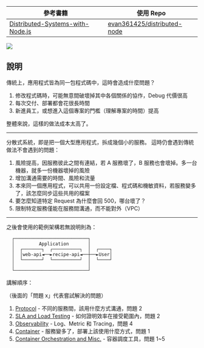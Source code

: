 | 參考書籍                           | 使用 Repo                     |
| ---------------------------------- | ----------------------------- |
| [Distributed-Systems-with-Node.js] | [evan361425/distributed-node] |

![](https://i.imgur.com/UeShSDB.png)

## 說明

傳統上，應用程式皆為同一包程式碼中，這時會造成什麼問題？

1. 修改程式碼時，可能無意間破壞掉其中各個關係的協作，Debug 代價很高
2. 每次交付、部署都會花很長時間
3. 新進員工，或想進入這個專案的門檻（理解專案的時間）提高

整體來說，這樣的做法成本太高了。

---

分散式系統，即是把一個大型應用程式，拆成幾個小的服務。
這時仍會遇到傳統做法不會遇到的問題：

1. 風險提高，因服務彼此之間有連結，若 A 服務壞了，B 服務也會壞掉。多一台機器，就多一份機器壞掉的風險
2. 增加溝通需要的時間、風險和流量
3. 本來同一個應用程式，可以共用一份設定檔、程式碼和機敏資料，若服務變多了，該怎麼同步這些共用的檔案
4. 要怎麼知道特定 Request 為什麼會回 500，哪台壞了？
5. 限制特定服務僅能在服務間溝通，而不能對外（VPC）

---

之後會使用的範例架構若無說明則為：

```
  ┌───────────────────────────┐
  │         Application       │
  │  ┌───────┐  ┌──────────┐  │  ┌────┐
  │  │web-api◄──►recipe-api◄──┼──►User│
  │  └───────┘  └──────────┘  │  └────┘
  │                           │
  └───────────────────────────┘
```

講解順序：

（後面的「問題 x」代表嘗試解決的問題）

1. [Protocol](protocol) - 不同的服務間，該用什麼方式溝通，問題 2
2. [SLA and Load Testing](sla-and-load-testing) - 如何證明效率在接受範圍內，問題 2
3. [Observability](observability) - Log、Metric 和 Tracing，問題 4
4. [Container](container) - 服務變多了，部署上該使用什麼方式，問題 1
5. [Container Orchestration and Misc.](container-orchestration-and-misc) - 容器調度工具，問題 1~5

[distributed-systems-with-node.js]: https://www.booktopia.com.au/distributed-systems-with-node-js-thomas-hunter-ii/ebook/9781492077244.html
[evan361425/distributed-node]: https://github.com/evan361425/distributed-node
